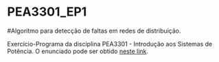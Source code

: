 # PEA3301_EP1
#Algoritmo para detecção de faltas em redes de distribuição.

Exercício-Programa da disciplina PEA3301 - Introdução aos Sistemas de Potência. O enunciado pode ser obtido [neste link](https://edisciplinas.usp.br/pluginfile.php/4491636/course/section/5812517/EP2019.pdf).

